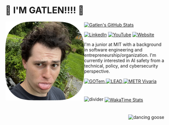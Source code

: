 # 🪿 I'M GATLEN!!!! 🪿

<a href="https://github.com/GatlenCulp">
  <img align="left" src="./docs/profile-pic.png" width="250" height="250" alt="Profile Pic">
</a>

<a href="https://github.com/GatlenCulp">
  <img align="center" src="https://github-readme-stats.vercel.app/api?username=GatlenCulp&theme=dracula&border_radius=20&show_icons=true&rank_icon=percentile&hide_title=true&card_width=500px" alt="Gatlen's GitHub Stats">
</a>

<p>
  <a href="https://www.linkedin.com/in/gatlen-culp/"><img src="https://img.shields.io/badge/LinkedIn-Gatlen%20Culp-0077B5?style=flat&logo=linkedin&logoColor=white" alt="LinkedIn"></a>
  <a href="https://www.youtube.com/@Hugernot"><img src="https://img.shields.io/badge/YouTube-hugz-FF0000?style=flat&logo=youtube&logoColor=white" alt="YouTube"></a>
  <a href="https://gatlen.me"><img src="https://img.shields.io/badge/Website-gatlen.me-000000?style=flat&logoColor=white" alt="Website"></a>
</p>

<p>I'm a junior at MIT with a background in software engineering and entrepreneurship/organization. I'm currently interested in AI safety from a technical, policy, and cybersecurity perspective.</p>

<a href="https://github.com/GatlenCulp/gatlens-opinionated-template">
  <!-- <strong>Side Project</strong><br/> -->
  <img height=150 align="center" src="https://github-readme-stats.vercel.app/api/pin/?username=GatlenCulp&repo=gatlens-opinionated-template&theme=dracula&card_width=250" alt="GOTem" />
</a>
<a href="https://github.com/GatlenCulp/embedding_translation">
  <!-- <strong>Research Project</strong><br/> -->
  <img height=150 align="center" src="https://github-readme-stats.vercel.app/api/pin/?username=GatlenCulp&repo=embedding_translation&theme=dracula&card_width=250" alt="LEAD" />
</a>
<a href="https://github.com/GatlenCulp/vivaria">
  <!-- <strong>Contracting for AI Safety Evals</strong><br/> -->
  <img height=150 align="center" src="https://github-readme-stats.vercel.app/api/pin/?username=GatlenCulp&repo=vivaria&theme=dracula&card_width=250" alt="METR Vivaria" />
</a>

<img src="https://media3.giphy.com/media/v1.Y2lkPTc5MGI3NjExcGllOGJyczl6b3l4MmtlNG9hbW9nNXVoMXljcWtzcWdpZHZkbWJ5MiZlcD12MV9pbnRlcm5hbF9naWZfYnlfaWQmY3Q9Zw/AR1Ici6edfxkDgivPv/giphy.gif" alt="divider" style="width: 100%; height: 4px; margin: 40px 0;">

<a href="https://github.com/GatlenCulp/">
  <img align="center" src="https://github-readme-stats.vercel.app/api/wakatime?username=Gatlen&layout=compact&theme=dracula&border_radius=20" alt="WakaTime Stats">
</a>

<br/>

<img align="right" src="https://media.tenor.com/To-m-xomKToAAAAM/goose-default-dance-dancing.gif" alt="dancing goose" style="height: 50px;">